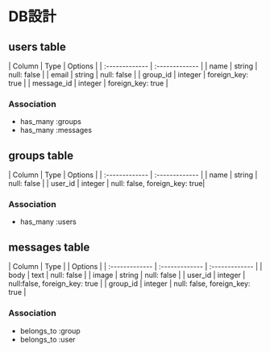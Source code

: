 # DB設計

## users table
| Column  | Type | Options |
| :------------- | :------------- |
| name | string | null: false |
| email | string | null: false |
| group_id | integer | foreign_key: true |
| message_id | integer | foreign_key: true |

### Association
- has_many :groups
- has_many :messages

## groups table
| Column | Type | Options |
| :------------- | :------------- |
| name  | string | null: false |
| user_id | integer | null: false, foreign_key: true|

### Association
- has_many :users

## messages table
| Column     | Type              | | Options |
| :------------- | :------------- | :------------- |
| body | text | null: false |
| image | string | null: false |
| user_id | integer | null:false, foreign_key: true |
| group_id | integer | null: false, foreign_key: true |

### Association
- belongs_to :group
- belongs_to :user
